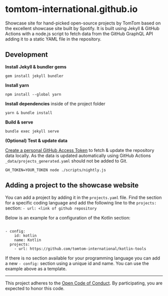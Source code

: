 # tomtom-international.github.io


Showcase site for hand-picked open-source projects by TomTom based on the excellent showcase site built by Spotify. It is built using Jekyll & GitHub Actions with a node.js script to fetch data from the GitHub GraphQL API adding it to a static YAML file in the repository.


## Development

**Install Jekyll & bundler gems**

```
gem install jekyll bundler
```

**Install yarn**

```
npm install --global yarn
```

**Install dependencies** inside of the project folder

```
yarn & bundle install
```

**Build & serve**

```
bundle exec jekyll serve
```

**(Optional) Test & update data**

[Create a personal GitHub Access Token](https://github.com/settings/tokens) to fetch & update the repository data locally. As the data is updated automatically using GitHub Actions `_data/projects_generated.yaml` should not be added to Git.

```
GH_TOKEN=YOUR_TOKEN node ./scripts/nightly.js
```

## Adding a project to the showcase website
You can add a project by adding it in the `projects.yaml` file.
Find the section for a specific coding language and add the following line to
the `projects:` section: `- url: <link of github repository`

Below is an example for a configuration of the Kotlin section:

```

- config:
    id: kotlin
    name: Kotlin
  projects:
    - url: https://github.com/tomtom-international/kotlin-tools

```

If there is no section available for your programming language you can add a new `- config:` section using a unique id and name. You can use the example above as a template.

---

This project adheres to the [Open Code of Conduct][code-of-conduct]. By participating, you are expected to honor this code.

[code-of-conduct]: https://github.com/tomtom-international/.github/blob/main/code-of-conduct.md
